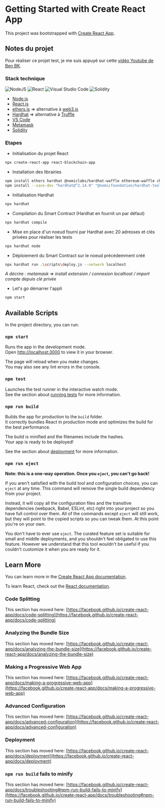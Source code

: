 # Getting Started with Create React App

This project was bootstrapped with [Create React App](https://github.com/facebook/create-react-app).

## Notes du projet

Pour réaliser ce projet test, je me suis appuyé sur cette [vidéo Youtube de Ben BK](https://www.youtube.com/watch?v=poyVa6yd4X8&list=PLBV4f2pTYexqgdiVpLOWlF-E5sTLPimot&index=35).  

### Stack technique
![NodeJS](https://img.shields.io/badge/node.js-6DA55F?style=for-the-badge&logo=node.js&logoColor=white) ![React](https://img.shields.io/badge/react-%2320232a.svg?style=for-the-badge&logo=react&logoColor=%2361DAFB) ![Visual Studio Code](https://img.shields.io/badge/Visual%20Studio%20Code-0078d7.svg?style=for-the-badge&logo=visual-studio-code&logoColor=white) ![Solidity](https://img.shields.io/badge/Solidity-%23363636.svg?style=for-the-badge&logo=solidity&logoColor=white)
  
 - [Node.js](https://nodejs.org/en)
 - [React.js](https://reactjs.org/)
 - [ethers.js](https://docs.ethers.org/v3/) => alternative à [web3.js](https://web3js.readthedocs.io/en/v1.8.2/)
 - [Hardhat](https://hardhat.org/docs) => alternative à [Truffle](https://trufflesuite.com/)
 - [VS Code](https://code.visualstudio.com/)
 - [Metamask](https://metamask.io/)
 - [Solidity](https://docs.soliditylang.org)

### Etapes
- Initialisation du projet React
```bash
npx create-react-app react-blockchain-app
```
- Installation des librairies
```bash
npm install ethers hardhat @nomiclabs/hardhat-waffle ethereum-waffle chai @nomiclabs/hardhat-ethers
npm install --save-dev "hardhat@^2.14.0" "@nomicfoundation/hardhat-toolbox@^2.0.0"
```
- Initialisation Hardhat
```bash
npx hardhat
```
- Compilation du Smart Contract (Hardhat en fournit un par défaut)
```bash
npx hardhat compile
```
- Mise en place d'un noeud fourni par Hardhat avec 20 adresses et clés privées pour réaliser les tests
```bash
npx hardhat node
```
- Déploiement du Smart Contract sur le noeud précédemment créé
```bash
npx hardhat run .\scripts\deploy.js --network localhost
```  

_A décrire : metamask => install extension / connexion localhost / import compte depuis clé privée_

- Let's go démarrer l'appli
```bash
npm start
```  


## Available Scripts

In the project directory, you can run:

### `npm start`

Runs the app in the development mode.\
Open [http://localhost:3000](http://localhost:3000) to view it in your browser.

The page will reload when you make changes.\
You may also see any lint errors in the console.

### `npm test`

Launches the test runner in the interactive watch mode.\
See the section about [running tests](https://facebook.github.io/create-react-app/docs/running-tests) for more information.

### `npm run build`

Builds the app for production to the `build` folder.\
It correctly bundles React in production mode and optimizes the build for the best performance.

The build is minified and the filenames include the hashes.\
Your app is ready to be deployed!

See the section about [deployment](https://facebook.github.io/create-react-app/docs/deployment) for more information.

### `npm run eject`

**Note: this is a one-way operation. Once you `eject`, you can't go back!**

If you aren't satisfied with the build tool and configuration choices, you can `eject` at any time. This command will remove the single build dependency from your project.

Instead, it will copy all the configuration files and the transitive dependencies (webpack, Babel, ESLint, etc) right into your project so you have full control over them. All of the commands except `eject` will still work, but they will point to the copied scripts so you can tweak them. At this point you're on your own.

You don't have to ever use `eject`. The curated feature set is suitable for small and middle deployments, and you shouldn't feel obligated to use this feature. However we understand that this tool wouldn't be useful if you couldn't customize it when you are ready for it.

## Learn More

You can learn more in the [Create React App documentation](https://facebook.github.io/create-react-app/docs/getting-started).

To learn React, check out the [React documentation](https://reactjs.org/).

### Code Splitting

This section has moved here: [https://facebook.github.io/create-react-app/docs/code-splitting](https://facebook.github.io/create-react-app/docs/code-splitting)

### Analyzing the Bundle Size

This section has moved here: [https://facebook.github.io/create-react-app/docs/analyzing-the-bundle-size](https://facebook.github.io/create-react-app/docs/analyzing-the-bundle-size)

### Making a Progressive Web App

This section has moved here: [https://facebook.github.io/create-react-app/docs/making-a-progressive-web-app](https://facebook.github.io/create-react-app/docs/making-a-progressive-web-app)

### Advanced Configuration

This section has moved here: [https://facebook.github.io/create-react-app/docs/advanced-configuration](https://facebook.github.io/create-react-app/docs/advanced-configuration)

### Deployment

This section has moved here: [https://facebook.github.io/create-react-app/docs/deployment](https://facebook.github.io/create-react-app/docs/deployment)

### `npm run build` fails to minify

This section has moved here: [https://facebook.github.io/create-react-app/docs/troubleshooting#npm-run-build-fails-to-minify](https://facebook.github.io/create-react-app/docs/troubleshooting#npm-run-build-fails-to-minify)
